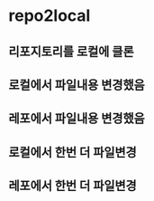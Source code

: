 # repo2local

리포지토리를 로컬에 클론
---
로컬에서 파일내용 변경했음
---
레포에서 파일내용 변경했음
---
로컬에서 한번 더 파일변경
---
레포에서 한번 더 파일변경
---


